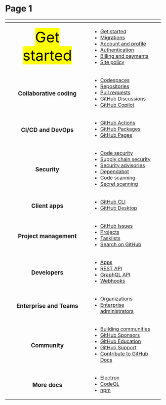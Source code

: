 # Page 1


<table data-view="cards">
    <thead>
        <tr>
            <th align="center"></th>
            <th></th>
            <th></th>
        </tr>
    </thead>
    <tbody>
        <tr>
            <td align="center" style="color:blue;font-size:48px;"><mark>Get started</mark></td>
            <td>
                <ul>
                    <li><a href="https://docs.github.com/en/get-started">Get started</a></li>
                    <li><a href="https://docs.github.com/en/migrations">Migrations</a></li>
                    <li><a href="https://docs.github.com/en/account-and-profile">Account and profile</a></li>
                    <li><a href="https://docs.github.com/en/authentication">Authentication</a></li>
                    <li><a href="https://docs.github.com/en/billing">Billing and payments</a></li>
                    <li><a href="https://docs.github.com/en/site-policy">Site policy</a></li>
                </ul>
            </td>
            <td></td>
        </tr>
        <tr>
            <td align="center"><h3>Collaborative coding</h3></td>
            <td>
                <ul>
                    <li><a href="https://docs.github.com/en/codespaces">Codespaces</a></li>
                    <li><a href="https://docs.github.com/en/repositories">Repositories</a></li>
                    <li><a href="https://docs.github.com/en/pull-requests">Pull requests</a></li>
                    <li><a href="https://docs.github.com/en/discussions">GitHub Discussions</a></li>
                    <li><a href="https://docs.github.com/en/copilot">GitHub Copilot</a></li>
                </ul>
            </td>
            <td></td>
        </tr>
        <tr>
            <td align="center"><h3>CI/CD and DevOps</h3></td>
            <td>
                <ul>
                    <li><a href="https://docs.github.com/en/actions">GitHub Actions</a></li>
                    <li><a href="https://docs.github.com/en/packages">GitHub Packages</a></li>
                    <li><a href="https://docs.github.com/en/pages">GitHub Pages</a></li>
                </ul>
            </td>
            <td></td>
        </tr>
        <tr>
            <td align="center"><h3>Security</h3></td>
            <td>
                <ul>
                    <li><a href="https://docs.github.com/en/code-security">Code security</a></li>
                    <li><a href="https://docs.github.com/en/code-security/supply-chain-security">Supply chain security</a></li>
                    <li><a href="https://docs.github.com/en/code-security/security-advisories">Security advisories</a></li>
                    <li><a href="https://docs.github.com/en/code-security/dependabot">Dependabot</a></li>
                    <li><a href="https://docs.github.com/en/code-security/code-scanning">Code scanning</a></li>
                    <li><a href="https://docs.github.com/en/code-security/secret-scanning">Secret scanning</a></li>
                </ul>
            </td>
            <td></td>
        </tr>
        <tr>
            <td align="center"><h3>Client apps</h3></td>
            <td>
                <ul>
                    <li><a href="https://docs.github.com/en/github-cli">GitHub CLI</a></li>
                    <li><a href="https://docs.github.com/en/desktop">GitHub Desktop</a></li>
                </ul>
            </td>
            <td></td>
        </tr>
        <tr>
            <td align="center"><h3>Project management</h3></td>
            <td>
                <ul>
                    <li><a href="https://docs.github.com/en/issues">GitHub Issues</a></li>
                    <li><a href="https://docs.github.com/en/issues/planning-and-tracking-with-projects">Projects</a></li>
                    <li><a href="https://docs.github.com/en/issues/managing-your-tasks-with-tasklists">Tasklists</a></li>
                    <li><a href="https://docs.github.com/en/search-github">Search on GitHub</a></li>
                </ul>
            </td>
            <td></td>
        </tr>
        <tr>
            <td align="center"><h3>Developers</h3></td>
            <td>
                <ul>
                    <li><a href="https://docs.github.com/en/apps">Apps</a></li>
                    <li><a href="https://docs.github.com/en/rest">REST API</a></li>
                    <li><a href="https://docs.github.com/en/graphql">GraphQL API</a></li>
                    <li><a href="https://docs.github.com/en/webhooks">Webhooks</a></li>
                </ul>
            </td>
            <td></td>
        </tr>
        <tr>
            <td align="center"><h3>Enterprise and Teams</h3></td>
            <td>
                <ul>
                    <li><a href="https://docs.github.com/en/organizations">Organizations</a></li>
                    <li><a href="https://docs.github.com/en/enterprise-cloud@latest/admin">Enterprise administrators</a></li>
                </ul>
            </td>
            <td></td>
        </tr>
        <tr>
            <td align="center"><h3>Community</h3></td>
            <td>
                <ul>
                    <li><a href="https://docs.github.com/en/communities">Building communities</a></li>
                    <li><a href="https://docs.github.com/en/sponsors">GitHub Sponsors</a></li>
                    <li><a href="https://docs.github.com/en/education">GitHub Education</a></li>
                    <li><a href="https://docs.github.com/en/support">GitHub Support</a></li>
                    <li><a href="https://docs.github.com/en/contributing">Contribute to GitHub Docs</a></li>
                </ul>
            </td>
            <td></td>
        </tr>
        <tr>
            <td align="center"><h3>More docs</h3></td>
            <td>
                <ul>
                    <li><a href="https://electronjs.org/docs/latest">Electron</a></li>
                    <li><a href="https://codeql.github.com/docs">CodeQL</a></li>
                    <li><a href="https://docs.npmjs.com/">npm</a></li>
                </ul>
            </td>
            <td></td>
        </tr>
    </tbody>
</table>


